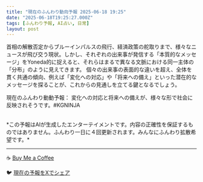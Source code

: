 ```yaml
---
title: "現在のふんわり動向予報 2025-06-18 19:25"
date: "2025-06-18T19:25:27.000Z"
tags: [ふんわり予報, AI占い, 日常]
layout: post
---
```


首相の解散否定からブルーインパルスの飛行、経済政策の舵取りまで、様々なニュースが飛び交う現状。しかし、それぞれの出来事が発信する「本質的なメッセージ」をYoneda的に捉えると、それらはまるで異なる文脈における同一主体の「分布」のように見えてきます。  個々の出来事の表面的な違いを超え、全体を貫く共通の傾向、例えば「変化への対応」や「将来への備え」といった潜在的なメッセージを探ることが、これからの見通しを立てる鍵となるでしょう。


現在のふんわり動動予報：
変化への対応と将来への備えが、様々な形で社会に反映されそうです。#KGNINJA

<br>
*この予報はAIが生成したエンターテイメントです。内容の正確性を保証するものではありません。ふんわり一日に４回更新されます。みんなにふんわり拡散希望です。*

---
☕️ [Buy Me a Coffee](https://www.buymeacoffee.com/kgninja)

🐦 [現在の予報をXでシェア](https://twitter.com/intent/tweet?text=%E7%8F%BE%E5%9C%A8%E3%81%AE%E3%81%B5%E3%82%93%E3%82%8F%E3%82%8A%E4%BA%88%E5%A0%B1%3A%20%E3%80%8C%E9%A6%96%E7%9B%B8%E3%81%AE%E8%A7%A3%E6%95%A3%E5%90%A6%E5%AE%9A%E3%81%8B%E3%82%89%E3%83%96%E3%83%AB%E3%83%BC%E3%82%A4%E3%83%B3%E3%83%91%E3%83%AB%E3%82%B9%E3%81%AE%E9%A3%9B%E8%A1%8C%E3%80%81%E7%B5%8C%E6%B8%88%E6%94%BF%E7%AD%96%E3%81%AE%E8%88%B5%E5%8F%96%E3%82%8A%E3%81%BE%E3%81%A7%E3%80%81%E6%A7%98%E3%80%85%E3%81%AA%E3%83%8B%E3%83%A5%E3%83%BC%E3%82%B9%E3%81%8C%E9%A3%9B%E3%81%B3%E4%BA%A4%E3%81%86%E7%8F%BE%E7%8A%B6%E3%80%82%E3%80%8D%23KGNINJA%20%E7%B6%9A%E3%81%8D%E3%81%AF%E3%83%96%E3%83%AD%E3%82%B0%E3%81%A7%EF%BC%81%F0%9F%91%87&url=https%3A%2F%2Fkg-ninja.github.io%2FFunwariyoso%2F)
